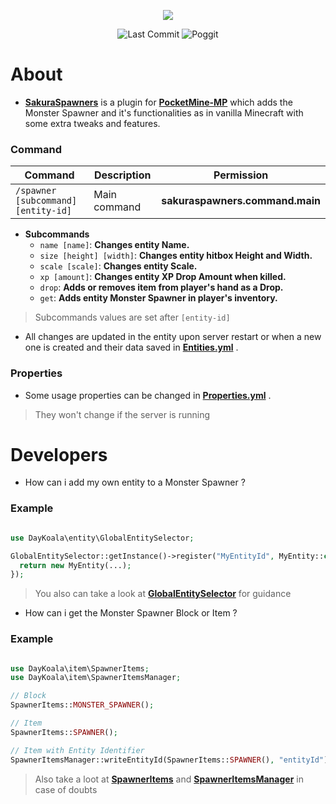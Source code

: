 <p align="center">
  <a href="https://github.com/DayKoala/SakuraSpawners/stargazers"><img src="https://i.ibb.co/yN6gcXR/Sakura-Spawners-Gif.gif"></img></a><br>
</p>
<p align="center">
  <img alt= "Last Commit" src= "https://img.shields.io/github/last-commit/DayKoala/SakuraSpawners?color=green">
  <img alt= "Poggit" src="https://poggit.pmmp.io/shield.dl.total/SakuraSpawners"></a>
</p>

# About
- **[SakuraSpawners](https://github.com/DayKoala/SakuraSpawners)** is a plugin for **[PocketMine-MP](https://github.com/pmmp/PocketMine-MP)** which adds the Monster Spawner and it's functionalities as in vanilla Minecraft with some extra tweaks and features.

### Command

| Command | Description | Permission |
| --- | --- | --- |
| `/spawner [subcommand] [entity-id]` | Main command | **sakuraspawners.command.main** |

- **Subcommands**
  - `name [name]`: **Changes entity Name.**
  - `size [height] [width]`: **Changes entity hitbox Height and Width.**
  - `scale [scale]`: **Changes entity Scale.**
  - `xp [amount]`: **Changes entity XP Drop Amount when killed.**
  - `drop`: **Adds or removes item from player's hand as a Drop.**
  - `get`: **Adds entity Monster Spawner in player's inventory.**

> Subcommands values are set after `[entity-id]`

- All changes are updated in the entity upon server restart or when a new one is created and their data saved in **[Entities.yml](https://github.com/DayKoala/SakuraSpawners/blob/main/resources/Entities.yml)** .

### Properties

- Some usage properties can be changed in **[Properties.yml](https://github.com/DayKoala/SakuraSpawners/blob/main/resources/Properties.yml)** .

> They won't change if the server is running

# Developers

- How can i add my own entity to a Monster Spawner ?

### Example

```php

use DayKoala\entity\GlobalEntitySelector;

GlobalEntitySelector::getInstance()->register("MyEntityId", MyEntity::class, function(Position $position, string $entityId) : MyEntity{
  return new MyEntity(...);
});

```

> You also can take a look at **[GlobalEntitySelector](https://github.com/DayKoala/SakuraSpawners/blob/main/DayKoala/entity/GlobalEntitySelector.php)** for guidance

- How can i get the Monster Spawner Block or Item ?

### Example

```php

use DayKoala\item\SpawnerItems;
use DayKoala\item\SpawnerItemsManager;

// Block
SpawnerItems::MONSTER_SPAWNER();

// Item
SpawnerItems::SPAWNER();

// Item with Entity Identifier
SpawnerItemsManager::writeEntityId(SpawnerItems::SPAWNER(), "entityId");

```

> Also take a loot at **[SpawnerItems](https://github.com/DayKoala/SakuraSpawners/blob/main/DayKoala/item/SpawnerItems.php)** and **[SpawnerItemsManager](https://github.com/DayKoala/SakuraSpawners/blob/main/DayKoala/item/SpawnerItemsManager.php)** in case of doubts